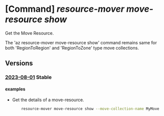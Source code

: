 # [Command] _resource-mover move-resource show_

Get the Move Resource.

The 'az resource-mover move-resource show' command remains same for both 'RegionToRegion' and 'RegionToZone' type move collections.

## Versions

### [2023-08-01](/Resources/mgmt-plane/L3N1YnNjcmlwdGlvbnMve30vcmVzb3VyY2Vncm91cHMve30vcHJvdmlkZXJzL21pY3Jvc29mdC5taWdyYXRlL21vdmVjb2xsZWN0aW9ucy97fS9tb3ZlcmVzb3VyY2VzL3t9/2023-08-01.xml) **Stable**

<!-- mgmt-plane /subscriptions/{}/resourcegroups/{}/providers/microsoft.migrate/movecollections/{}/moveresources/{} 2023-08-01 -->

#### examples

- Get the details of a move-resource.
    ```bash
        resource-mover move-resource show --move-collection-name MyMoveCollection --name MyMoveResource --resource-group MyResourceGroup
    ```
